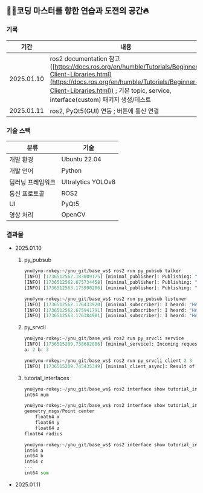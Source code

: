 ## 💪🏻코딩 마스터를 향한 연습과 도전의 공간🔥

### 기록

| 기간 | 내용 | 폴더 |
| --- | --- | --- |
| 2025.01.10 | ros2 documentation 참고([https://docs.ros.org/en/humble/Tutorials/Beginner-Client-Libraries.html](https://docs.ros.org/en/humble/Tutorials/Beginner-Client-Libraries.html)) ; 기본 topic, service, interface(custom) 패키지 생성/테스트 | base_ws/src/py_pubsub, base_ws/src/py_srvcli, base_ws/src/tutorial_interfaces |
| 2025.01.11 | ros2, PyQt5(GUI) 연동 ; 버튼에 통신 연결 | base_ws/src/pyqt_ros |

### 기술 스택

| 분류 | 기술 |
| --- | --- |
| 개발 환경 | Ubuntu 22.04 |
| 개발 언어 | Python |
| 딥러닝 프레임워크 | Ultralytics YOLOv8 |
| 통신 프로토콜 | ROS2 |
| UI | PyQt5 |
| 영상 처리 | OpenCV |

### 결과물

- 2025.01.10
    1. py_pubsub
        
        ```python
        ynu@ynu-rokey:~/ynu_git/base_ws$ ros2 run py_pubsub talker
        [INFO] [1736512562.183009175] [minimal_publisher]: Publishing: "Hello World: 0"
        [INFO] [1736512562.675734458] [minimal_publisher]: Publishing: "Hello World: 1"
        [INFO] [1736512563.175990206] [minimal_publisher]: Publishing: "Hello World: 2"
        
        ynu@ynu-rokey:~/ynu_git/base_ws$ ros2 run py_pubsub listener
        [INFO] [1736512562.176433920] [minimal_subscriber]: I heard: "Hello World: 0"
        [INFO] [1736512562.675941791] [minimal_subscriber]: I heard: "Hello World: 1"
        [INFO] [1736512563.176384981] [minimal_subscriber]: I heard: "Hello World: 2"
        ```
        
    2. py_srvcli 
        
        ```python
        ynu@ynu-rokey:~/ynu_git/base_ws$ ros2 run py_srvcli service
        [INFO] [1736515209.738682086] [minimal_service]: Incoming request
        a: 2 b: 3
        
        ynu@ynu-rokey:~/ynu_git/base_ws$ ros2 run py_srvcli client 2 3
        [INFO] [1736515209.745435349] [minimal_client_async]: Result of add_two_ints: for 2 + 3 = 5
        ```
        
    3. tutorial_interfaces
        
        ```python
        ynu@ynu-rokey:~/ynu_git/base_ws$ ros2 interface show tutorial_interfaces/msg/Num
        int64 num
        
        ynu@ynu-rokey:~/ynu_git/base_ws$ ros2 interface show tutorial_interfaces/msg/Sphere 
        geometry_msgs/Point center
        	float64 x
        	float64 y
        	float64 z
        float64 radius
        
        ynu@ynu-rokey:~/ynu_git/base_ws$ ros2 interface show tutorial_interfaces/srv/AddThreeInts
        int64 a
        int64 b
        int64 c
        ---
        int64 sum
        ```
        
- 2025.01.11
